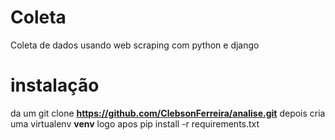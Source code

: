 # Coleta 
Coleta de dados usando web scraping com python e django 

# instalação 

da um git clone **https://github.com/ClebsonFerreira/analise.git** 
depois cria uma virtualenv  **venv**
logo apos pip install -r requirements.txt
